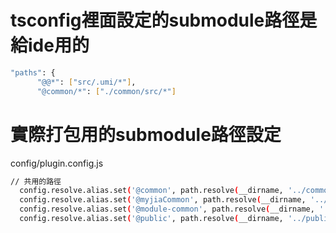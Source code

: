 # tsconfig裡面設定的submodule路徑是給ide用的

```bash
"paths": {
      "@@*": ["src/.umi/*"],
      "@common/*": ["./common/src/*"]
```

# 實際打包用的submodule路徑設定

config/plugin.config.js

```bash
// 共用的路徑
  config.resolve.alias.set('@common', path.resolve(__dirname, '../common/src'));
  config.resolve.alias.set('@myjiaCommon', path.resolve(__dirname, '../myjia-common/src'));
  config.resolve.alias.set('@module-common', path.resolve(__dirname, '../module-common/src'));
  config.resolve.alias.set('@public', path.resolve(__dirname, '../public'));
```
